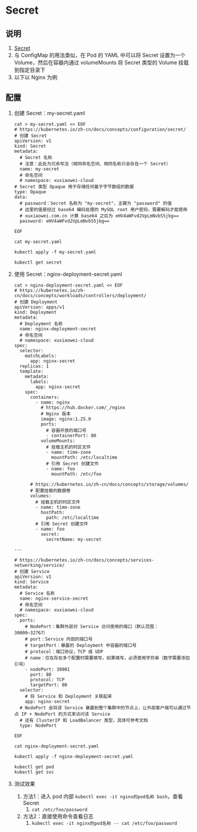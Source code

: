 # Secret

## 说明

1. [Secret](https://kubernetes.io/zh-cn/docs/concepts/configuration/secret/)
2. 与 ConfigMap 的用法类似，在 Pod 的 YAML 中可以将 Secret 设置为一个 Volume，然后在容器内通过 volumeMounts 将 Secret 类型的
   Volume 挂载到指定目录下
3. 以下以 Nginx 为例

## 配置

1. 创建 Secret：my-secret.yaml

    ```shell
    cat > my-secret.yaml << EOF
    # https://kubernetes.io/zh-cn/docs/concepts/configuration/secret/
    # 创建 Secret
    apiVersion: v1
    kind: Secret
    metadata:
      # Secret 名称
      # 注意：此处为冗余写法（相同命名空间、相同名称只会存在一个 Secret）
      name: my-secret
      # 命名空间
      # namespace: xuxiaowei-cloud
    # Secret 类型 Opaque 用于存储任何基于字节数组的数据
    type: Opaque
    data:
      # password：Secret 名称为 "my-secret"，主键为 "password" 的值
      # 这里的值是经过 base64 编码处理的 MySQL root 用户密码，需要解码才能使用
      # xuxiaowei.com.cn 计算 base64 之后为 eHV4aWFvd2VpLmNvbS5jbg==
      password: eHV4aWFvd2VpLmNvbS5jbg==
    
    EOF
    
    cat my-secret.yaml
    
    kubectl apply -f my-secret.yaml
    
    kubectl get secret
    ```

2. 使用 Secret：nginx-deployment-secret.yaml

    ```shell
    cat > nginx-deployment-secret.yaml << EOF
    # https://kubernetes.io/zh-cn/docs/concepts/workloads/controllers/deployment/
    # 创建 Deployment
    apiVersion: apps/v1
    kind: Deployment
    metadata:
      # Deployment 名称
      name: nginx-deployment-secret
      # 命名空间
      # namespace: xuxiaowei-cloud
    spec:
      selector:
        matchLabels:
          app: nginx-secret
      replicas: 1
      template:
        metadata:
          labels:
            app: nginx-secret
        spec:
          containers:
            - name: nginx
              # https://hub.docker.com/_/nginx
              # Nginx 版本
              image: nginx:1.25.0
              ports:
                # 容器开放的端口号
                - containerPort: 80
              volumeMounts:
                # 挂载主机的时区文件
                - name: time-zone
                  mountPath: /etc/localtime
                # 引用 Secret 创建文件
                - name: foo
                  mountPath: /etc/foo
    
          # https://kubernetes.io/zh-cn/docs/concepts/storage/volumes/
          # 配置挂载的数据卷
          volumes:
            # 挂载主机的时区文件
            - name: time-zone
              hostPath:
                path: /etc/localtime
            # 引用 Secret 创建文件
            - name: foo
              secret:
                secretName: my-secret
    
    ---
    
    # https://kubernetes.io/zh-cn/docs/concepts/services-networking/service/
    # 创建 Service
    apiVersion: v1
    kind: Service
    metadata:
      # Service 名称
      name: nginx-service-secret
      # 命名空间
      # namespace: xuxiaowei-cloud
    spec:
      ports:
        # NodePort：集群外部对 Service 访问使用的端口（默认范围：30000~32767）
        # port：Service 内部的端口号
        # targetPort：暴露的 Deployment 中容器的端口号
        # protocol：端口协议，TCP 或 UDP
        # name：仅在存在多个配置时需要填写，如果填写，必须使用字符串（数字需要添加引号）
        - nodePort: 30081
          port: 80
          protocol: TCP
          targetPort: 80
      selector:
        # 将 Service 和 Deployment 关联起来
        app: nginx-secret
      # NodePort 会将该 Service 暴露到整个集群中的节点上，让外部客户端可以通过节点 IP + NodePort 的方式来访问该 Service
      # 还有 ClusterIP 和 LoadBalancer 类型，具体可参考文档
      type: NodePort
    
    EOF
    
    cat nginx-deployment-secret.yaml
    
    kubectl apply -f nginx-deployment-secret.yaml
    
    kubectl get pod
    kubectl get svc
    ```

3. 测试效果
    1. 方法1：进入 pod 内部 `kubectl exec -it nginx的pod名称 bash`，查看 Secret
        1. `cat /etc/foo/password`
    2. 方法2：直接使用命令查看日志
        1. `kubectl exec -it nginx的pod名称 -- cat /etc/foo/password`

